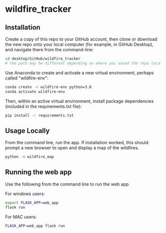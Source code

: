 # wildfire_tracker

## Installation
Create a copy of this repo to your GitHub account, then clone or download the new repo onto your local computer (for example, in GitHub Desktop), and navigate there from the command-line:

```sh
cd desktop/GitHub/wildfire_tracker
# the path may be different depending on where you saved the repo locally
```

Use Anaconda to create and activate a new virtual environment, perhaps called "wildfire-env":

```sh
conda create -n wildfire-env python=3.8
conda activate wildfire-env
```

Then, within an active virtual environment, install package dependencies (included in the requirements.txt file):

```sh
pip install -r requirements.txt
```

## Usage Locally
From the command line, run the app. If installation worked, this should prompt a new browser to open and display a map of the wildfires.

```sh
python -m wildfire_map
```

## Running the web app
Use the following from the command line to run the web app.

For windows users:

```sh
export FLASK_APP=web_app
flask run
```

For MAC users:

```sh
FLASK_APP=web_app flask run
```